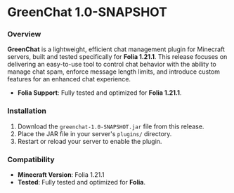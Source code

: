 # GreenChat 1.0-SNAPSHOT

### Overview
**GreenChat** is a lightweight, efficient chat management plugin for Minecraft servers, built and tested specifically for **Folia 1.21.1**. This release focuses on delivering an easy-to-use tool to control chat behavior with the ability to manage chat spam, enforce message length limits, and introduce custom features for an enhanced chat experience.

- **Folia Support**: Fully tested and optimized for **Folia 1.21.1**.

### Installation
1. Download the `greenchat-1.0-SNAPSHOT.jar` file from this release.
2. Place the JAR file in your server's `plugins/` directory.
3. Restart or reload your server to enable the plugin.

### Compatibility
- **Minecraft Version**: Folia 1.21.1
- **Tested**: Fully tested and optimized for **Folia**.
